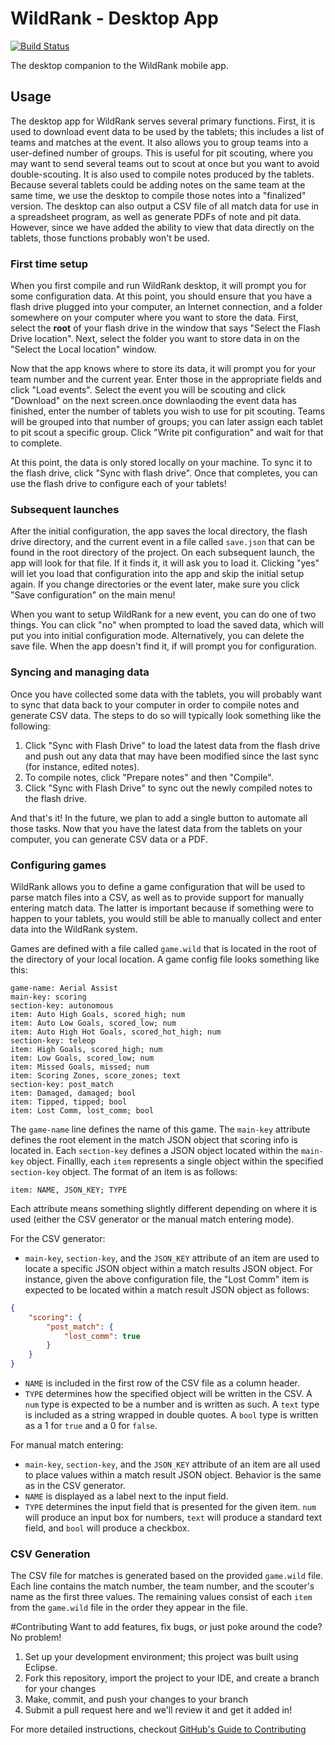 # WildRank - Desktop App

[![Build Status](https://travis-ci.org/nwalters512/wildrank-desktop.png?branch=master)](https://travis-ci.org/nwalters512/wildrank-desktop)

The desktop companion to the WildRank mobile app.

## Usage

The desktop app for WildRank serves several primary functions. First, it is used to download event data to be used by the tablets; this includes a list of teams and matches at the event. It also allows you to group teams into a user-defined number of groups. This is useful for pit scouting, where you may want to send several teams out to scout at once but you want to avoid double-scouting. It is also used to compile notes produced by the tablets. Because several tablets could be adding notes on the same team at the same time, we use the desktop to compile those notes into a "finalized" version. The desktop can also output a CSV file of all match data for use in a spreadsheet program, as well as generate PDFs of note and pit data. However, since we have added the ability to view that data directly on the tablets, those functions probably won't be used.

### First time setup

When you first compile and run WildRank desktop, it will prompt you for some configuration data. At this point, you should ensure that you have a flash drive plugged into your computer, an Internet connection, and a folder somewhere on your computer where you want to store the data. First, select the **root** of your flash drive in the window that says "Select the Flash Drive location". Next, select the folder you want to store data in on the "Select the Local location" window.

Now that the app knows where to store its data, it will prompt you for your team number and the current year. Enter those in the appropriate fields and click "Load events". Select the event you will be scouting and click "Download" on the next screen.once downlaoding the event data has finished, enter the number of tablets you wish to use for pit scouting. Teams will be grouped into that number of groups; you can later assign each tablet to pit scout a specific group. Click "Write pit configuration" and wait for that to complete.

At this point, the data is only stored locally on your machine. To sync it to the flash drive, click "Sync with flash drive". Once that completes, you can use the flash drive to configure each of your tablets!

### Subsequent launches

After the initial configuration, the app saves the local directory, the flash drive directory, and the current event in a file called ```save.json``` that can be found in the root directory of the project. On each subsequent launch, the app will look for that file. If it finds it, it will ask you to load it. Clicking "yes" will let you load that configuration into the app and skip the initial setup again. If you change directories or the event later, make sure you click "Save configuration" on the main menu!

When you want to setup WildRank for a new event, you can do one of two things. You can click "no" when prompted to load the saved data, which will put you into initial configuration mode. Alternatively, you can delete the save file. When the app doesn't find it, if will prompt you for configuration.

### Syncing and managing data

Once you have collected some data with the tablets, you will probably want to sync that data back to your computer in order to compile notes and generate CSV data. The steps to do so will typically look something like the following:

1. Click "Sync with Flash Drive" to load the latest data from the flash drive and push out any data that may have been modified since the last sync (for instance, edited notes).
2. To compile notes, click "Prepare notes" and then "Compile".
3. Click "Sync with Flash Drive" to sync out the newly compiled notes to the flash drive.

And that's it! In the future, we plan to add a single button to automate all those tasks. Now that you have the latest data from the tablets on your computer, you can generate CSV data or a PDF.

### Configuring games

WildRank allows you to define a game configuration that will be used to parse match files into a CSV, as well as to provide support for manually entering match data. The latter is important because if something were to happen to your tablets, you would still be able to manually collect and enter data into the WildRank system.

Games are defined with a file called ```game.wild``` that is located in the root of the directory of your local location. A game config file looks something like this:

```
game-name: Aerial Assist
main-key: scoring
section-key: autonomous
item: Auto High Goals, scored_high; num
item: Auto Low Goals, scored_low; num
item: Auto High Hot Goals, scored_hot_high; num
section-key: teleop
item: High Goals, scored_high; num
item: Low Goals, scored_low; num
item: Missed Goals, missed; num
item: Scoring Zones, score_zones; text
section-key: post_match
item: Damaged, damaged; bool
item: Tipped, tipped; bool
item: Lost Comm, lost_comm; bool
```

The ```game-name``` line defines the name of this game. The ```main-key``` attribute defines the root element in the match JSON object that scoring info is located in. Each ```section-key``` defines a JSON object located within the ```main-key``` object. Finallly, each ```item``` represents a single object within the specified ```section-key``` object. The format of an item is as follows:

```
item: NAME, JSON_KEY; TYPE
```

Each attribute means something slightly different depending on where it is used (either the CSV generator or the manual match entering mode).

For the CSV generator:
 * ```main-key```, ```section-key```, and the ```JSON_KEY``` attribute of an item are used to locate a specific JSON object within a match results JSON object. For instance, given the above configuration file, the "Lost Comm" item is expected to be located within a match result JSON object as follows:

```json
{
    "scoring": {
        "post_match": {
            "lost_comm": true
        }
    }
}
```

 * ```NAME``` is included in the first row of the CSV file as a column header.
 * ```TYPE``` determines how the specified object will be written in the CSV. A ```num``` type is expected to be a number and is written as such. A ```text``` type is included as a string wrapped in double quotes. A ```bool``` type is written as a 1 for ```true``` and a 0 for ```false```.

For manual match entering:
 * ```main-key```, ```section-key```, and the ```JSON_KEY``` attribute of an item are all used to place values within a match result JSON object. Behavior is the same as in the CSV generator.
 * ```NAME``` is displayed as a label next to the input field.
 * ```TYPE``` determines the input field that is presented for the given item. ```num``` will produce an input box for numbers, ```text``` will produce a standard text field, and ```bool``` will produce a checkbox.

### CSV Generation

The CSV file for matches is generated based on the provided ```game.wild``` file. Each line contains the match number, the team number, and the scouter's name as the first three values. The remaining values consist of each ```item``` from the ```game.wild``` file in the order they appear in the file.


#Contributing
Want to add features, fix bugs, or just poke around the code? No problem!

1. Set up your development environment; this project was built using Eclipse.
2. Fork this repository, import the project to your IDE, and create a branch for your changes
3. Make, commit, and push your changes to your branch
4. Submit a pull request here and we'll review it and get it added in!

For more detailed instructions, checkout [GitHub's Guide to Contributing](https://guides.github.com/activities/contributing-to-open-source/)